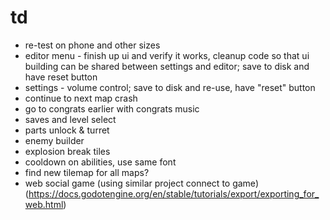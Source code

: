 # td

* re-test on phone and other sizes
* editor menu - finish up ui and verify it works, cleanup code so that ui building can be shared between settings and editor; save to disk and have reset button
* settings - volume control; save to disk and re-use, have "reset" button
* continue to next map crash
* go to congrats earlier with congrats music
* saves and level select
* parts unlock & turret
* enemy builder
* explosion break tiles
* cooldown on abilities, use same font
* find new tilemap for all maps?
* web social game (using similar project connect to game) (https://docs.godotengine.org/en/stable/tutorials/export/exporting_for_web.html)
